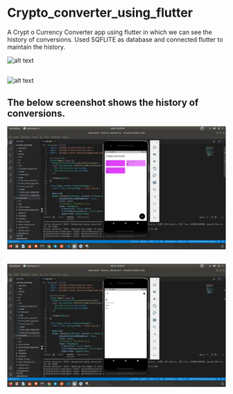 # Crypto_converter_using_flutter
A Crypt o Currency Converter app using flutter in which we can see the  history of conversions. Used SQFLITE as database and connected flutter to maintain the history. 

![alt text](https://github.com/Srijenanithish/Crypto_converter_using_flutter/blob/main/.png?raw=true)
## 
![alt text](https://github.com/Srijenanithish/Crypto_converter_using_flutter/blob/main/.png?raw=true)

## The below screenshot shows the history of conversions.
![alt text](https://github.com/Srijenanithish/Crypto_converter_using_flutter/blob/main/image2.png?raw=true)

## 
![alt text](https://github.com/Srijenanithish/Crypto_converter_using_flutter/blob/main/image3.png?raw=true)
